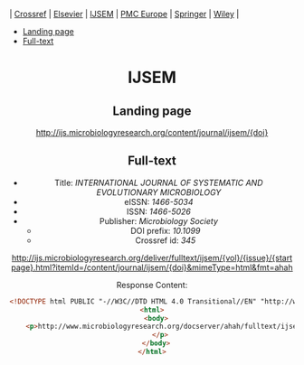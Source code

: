 | [Crossref](CrossRef.md)
| [Elsevier](Elsevier.md)
| [IJSEM](IJSEM.md)
| [PMC Europe](EPMC.md)
| [Springer](Springer.md)
| [Wiley](Wiley.md)
|

* [Landing page](#landing-page)
* [Full-text](#full-text)

<header/>

# IJSEM

## Landing page

http://ijs.microbiologyresearch.org/content/journal/ijsem/{doi}

## Full-text

* Title: *INTERNATIONAL JOURNAL OF SYSTEMATIC AND EVOLUTIONARY MICROBIOLOGY*
* eISSN: *1466-5034*
* ISSN: *1466-5026*
* Publisher: *Microbiology Society*
  * DOI prefix: *10.1099*
  * Crossref id: *345*


http://ijs.microbiologyresearch.org/deliver/fulltext/ijsem/{vol}/{issue}/{startpage}.html?itemId=/content/journal/ijsem/{doi}&mimeType=html&fmt=ahah

Response Content:
```html
<!DOCTYPE html PUBLIC "-//W3C//DTD HTML 4.0 Transitional//EN" "http://www.w3.org/TR/REC-html40/loose.dtd">
<html>
  <body>
    <p>http://www.microbiologyresearch.org/docserver/ahah/fulltext/ijsem/{vol}/{issue}/{startpage}.html?expires={timestamp}&id=id&accname=guest&checksum={chksm}
    </p>
  </body>
</html>
```
